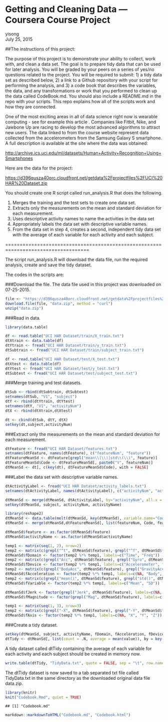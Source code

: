 # Getting and Cleaning Data — Coursera Course Project
yisong  
July 25, 2015  

##The instructions of this project:

The purpose of this project is to demonstrate your ability to collect, work with, and clean a data set. The goal is to prepare tidy data that can be used for later analysis. You will be graded by your peers on a series of yes/no questions related to the project. You will be required to submit: 1) a tidy data set as described below, 2) a link to a Github repository with your script for performing the analysis, and 3) a code book that describes the variables, the data, and any transformations or work that you performed to clean up the data called CodeBook.md. You should also include a README.md in the repo with your scripts. This repo explains how all of the scripts work and how they are connected. 

One of the most exciting areas in all of data science right now is wearable computing - see for example this article . Companies like Fitbit, Nike, and Jawbone Up are racing to develop the most advanced algorithms to attract new users. The data linked to from the course website represent data collected from the accelerometers from the Samsung Galaxy S smartphone. A full description is available at the site where the data was obtained:

http://archive.ics.uci.edu/ml/datasets/Human+Activity+Recognition+Using+Smartphones

Here are the data for the project:

https://d396qusza40orc.cloudfront.net/getdata%2Fprojectfiles%2FUCI%20HAR%20Dataset.zip

 You should create one R script called run_analysis.R that does the following. 

 1. Merges the training and the test sets to create one data set.
 2. Extracts only the measurements on the mean and standard deviation for each measurement. 
 3. Uses descriptive activity names to name the activities in the data set
 4. Appropriately labels the data set with descriptive variable names. 
 5. From the data set in step 4, creates a second, independent tidy data set with the average of each variable for each activity and each subject.

===================================================================================

The script run_analysis.R will download the data file, run the required analysis, create and save the tidy dataset.

The codes in the scripts are:

###Download the file.
The data file used in this project was downloaded on 07-25-2015.

```r
file <- "https://d396qusza40orc.cloudfront.net/getdata%2Fprojectfiles%2FUCI%20HAR%20Dataset.zip"
download.file(file, "data.zip", method = "curl")
unzip("data.zip")
```

###Read in data.

```r
library(data.table)

df <- read.table("UCI HAR Dataset/train/X_train.txt")
dtXtrain <- data.table(df)
dtYtrain <- fread("UCI HAR Dataset/train/y_train.txt")
dtSubtrain <- fread("UCI HAR Dataset/train/subject_train.txt")

df <- read.table("UCI HAR Dataset/test/X_test.txt")
dtXtest <- data.table(df)
dtYtest <- fread("UCI HAR Dataset/test/y_test.txt")
dtSubtest <- fread("UCI HAR Dataset/test/subject_test.txt")
```

###Merge training and test datasets.

```r
dtSub <- rbind(dtSubtrain, dtSubtest)
setnames(dtSub, "V1", "subject")
dtY <- rbind(dtYtrain, dtYtest)
setnames(dtY, "V1", "activityNum")
dtX <- rbind(dtXtrain,dtXtest)

dt <- cbind(dtSub, dtY, dtX)
setkey(dt,subject,activityNum)
```

###Extract only the measurements on the mean and standard deviation for each measurement.

```r
dtFeature <- fread("UCI HAR Dataset/features.txt")
setnames(dtFeature, names(dtFeature), c("featureNum", "feature"))
dtFeatureMeanSd <- dtFeature[grepl("mean\\(\\)|std\\(\\)", feature)]
dtFeatureMeanSd$Code <- dtFeatureMeanSd[, paste0("V", featureNum)]
dtMeanSd <- dt[, c(key(dt), dtFeatureMeanSd$Code), with = FALSE]
```

###Label the data set with descriptive variable names.

```r
dtActivityLabel <- fread("UCI HAR Dataset/activity_labels.txt")
setnames(dtActivityLabel, names(dtActivityLabel), c("activityNum", "activityName"))

dtMeanSd <- merge(dtMeanSd, dtActivityLabel, by="activityNum", all.x = TRUE)
setkey(dtMeanSd, subject, activityNum, activityName)

library(reshape2)
dtMeanSd <- data.table(melt(dtMeanSd, key(dtMeanSd), variable.name="Code"))
dtMeanSd <- merge(dtMeanSd,dtFeatureMeanSd[, list(featureNum, Code, feature)], by = "Code", all.x = TRUE)

dtMeanSd$feature <- as.factor(dtMeanSd$feature)
dtMeanSd$activityName <- as.factor(dtMeanSd$activityName)

temp1 <- matrix(seq(1, 2), nrow=2)
temp2 <- matrix(c(grepl("^t", dtMeanSd$feature), grepl("^f", dtMeanSd$feature)), ncol=2)
dtMeanSd$fDomain <- factor(temp2 %*% temp1, labels=c("Time", "Freq"))
temp2 <- matrix(c(grepl("Acc", dtMeanSd$feature), grepl("Gyro", dtMeanSd$feature)), ncol=2)
dtMeanSd$fDevice <- factor(temp2 %*% temp1, labels=c("Accelerometer", "Gyroscope"))
temp2 <- matrix(c(grepl("BodyAcc", dtMeanSd$feature), grepl("GravityAcc", dtMeanSd$feature)), ncol=2)
dtMeanSd$fAcceleration <- factor(temp2 %*% temp1, labels=c(NA, "Body", "Gravity"))
temp2 <- matrix(c(grepl("mean()", dtMeanSd$feature), grepl("std()", dtMeanSd$feature)), ncol=2)
dtMeanSd$fVariable <- factor(temp2 %*% temp1, labels=c("Mean", "SD"))

dtMeanSd$fJerk <- factor(grepl("Jerk", dtMeanSd$feature), labels=c(NA, "Jerk"))
dtMeanSd$fMagnitude <- factor(grepl("Mag", dtMeanSd$feature), labels=c(NA, "Magnitude"))

temp1 <- matrix(seq(1, 3), nrow=3)
temp2 <- matrix(c(grepl("-X", dtMeanSd$feature), grepl("-Y", dtMeanSd$feature), grepl("-Z", dtMeanSd$feature)), ncol=3)
dtMeanSd$fAxis <- factor(temp2 %*% temp1, labels=c(NA, "X", "Y", "Z"))
```

###Create a tidy dataset.

```r
setkey(dtMeanSd, subject, activityName, fDomain, fAcceleration, fDevice, fJerk, fMagnitude, fVariable, fAxis)
dtTidy <- dtMeanSd[, list(count = .N, average = mean(value)), by = key(dtMeanSd)]
```

A tidy dataset called dtTidy containing the average of each variable for each activity and each subject should be created in memory now.


```r
write.table(dtTidy, "TidyData.txt", quote = FALSE, sep = "\t", row.names = FALSE)
```
The dtTidy dataset is now saved to a tab separated txt file called TidyData.txt in the same directory as the downloaded original data file data.zip.


```r
library(knitr)
knit("Codebook.Rmd", quiet = TRUE)
```

```
## [1] "Codebook.md"
```

```r
markdown::markdownToHTML("Codebook.md", "Codebook.html")
```
